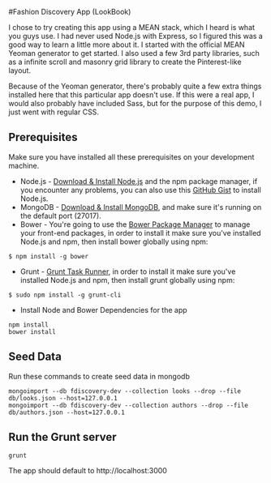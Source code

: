 #Fashion Discovery App (LookBook)

I chose to try creating this app using a MEAN stack, which I heard is what you guys use. I had never used Node.js with Express, so I figured this was a good way to learn a little more about it. I started with the official MEAN Yeoman generator to get started. I also used a few 3rd party libraries, such as a infinite scroll and masonry grid library to create the Pinterest-like layout.

Because of the Yeoman generator, there's probably quite a few extra things installed here that this particular app doesn't use. If this were a real app, I would also probably have included Sass, but for the purpose of this demo, I just went with regular CSS.

## Prerequisites
Make sure you have installed all these prerequisites on your development machine.
* Node.js - [Download & Install Node.js](http://www.nodejs.org/download/) and the npm package manager, if you encounter any problems, you can also use this [GitHub Gist](https://gist.github.com/isaacs/579814) to install Node.js.
* MongoDB - [Download & Install MongoDB](http://www.mongodb.org/downloads), and make sure it's running on the default port (27017).
* Bower - You're going to use the [Bower Package Manager](http://bower.io/) to manage your front-end packages, in order to install it make sure you've installed Node.js and npm, then install bower globally using npm:

```
$ npm install -g bower
```

* Grunt - [Grunt Task Runner](http://gruntjs.com/), in order to install it make sure you've installed Node.js and npm, then install grunt globally using npm:

```
$ sudo npm install -g grunt-cli
```

* Install Node and Bower Dependencies for the app
```
npm install
bower install
```

## Seed Data
Run these commands to create seed data in mongodb

```
mongoimport --db fdiscovery-dev --collection looks --drop --file db/looks.json --host=127.0.0.1
mongoimport --db fdiscovery-dev --collection authors --drop --file db/authors.json --host=127.0.0.1
```

## Run the Grunt server
```
grunt
```

The app should default to http://localhost:3000